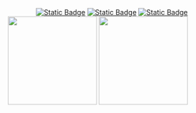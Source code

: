 <div align="right">
  <a href="https://www.linkedin.com/in/guisande" target="_blank"><img alt="Static Badge" src="https://img.shields.io/badge/LinkedIn-blue?logo=linkedin"></a>
  <a href="https://www.youtube.com/@soldierbirb" target="_blank"><img alt="Static Badge" src="https://img.shields.io/badge/YouTube-red?logo=youtube"></a>
  <a href="mailto:guisande.bernardo@gmail.com" target="_blank"><img alt="Static Badge" src="https://img.shields.io/badge/Gmail-white?logo=gmail"></a>
</div>
<div align="right">
    <img height="180em" src="https://github-readme-stats.vercel.app/api?username=i3elj&show_icons=true&theme=onelight&include_all_commits=true&count_private=true"/>
    <img height="180em" src="https://github-readme-stats.vercel.app/api/top-langs/?username=i3elj&layout=compact&langs_count=7&theme=onelight&count_private=true"/>
</div>
